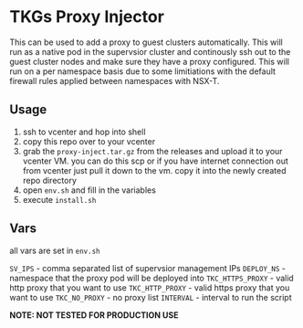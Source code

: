 # TKGs Proxy Injector

This can be used to add a proxy to guest clusters automatically. This will run as a native pod in the supervsior cluster and continously ssh out to the guest cluster nodes and make sure they have a proxy configured. This will run on a per namespace basis due to some limitiations with the default firewall rules applied between namespaces with NSX-T.


## Usage

1. ssh to vcenter and hop into shell
2. copy this repo over to your vcenter 
3. grab the `proxy-inject.tar.gz` from the releases and upload it to your vcenter VM. you can do this scp or if you have internet connection out from vcenter just pull it down to the vm. copy it into the newly created repo directory
4. open `env.sh` and fill in the variables
5. execute `install.sh`


## Vars

all vars are set in `env.sh`

`SV_IPS` -  comma separated list of supervsior management IPs
`DEPLOY_NS` - namespace that the proxy pod will be deployed into
`TKC_HTTPS_PROXY` - valid http proxy that you want to use
`TKC_HTTP_PROXY` - valid https proxy that you want to use
`TKC_NO_PROXY` -  no proxy list
`INTERVAL` - interval to run the script

**NOTE: NOT TESTED FOR PRODUCTION USE**